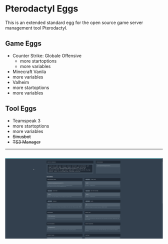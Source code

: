 # Pterodactyl Eggs
This is an extended standard egg for the open source game server management tool Pterodactyl.

## Game Eggs
* Counter Strike: Globale Offensive
	- more startoptions
	- more variables
* Minecraft Vanila
*	more variables
* Valheim
* 	more startoptions
* 	more variables

## Tool Eggs
* Teamspeak 3
*	more startoptions
*	more variables
* ~~Sinusbot~~
* ~~TS3 Manager~~

---
![Image](https://github.com/Mashlex/Pterodactyl-Eggs/blob/b2e2f6e5685637bf565f52f8ec53508fdddec43f/img/csgo-optionen.gif)
---